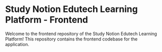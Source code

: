 ﻿# Study Notion Edutech Learning Platform - Frontend

Welcome to the frontend repository of the Study Notion Edutech Learning Platform! This repository contains the frontend codebase for the application.

